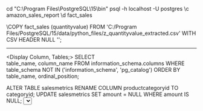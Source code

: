 cd "C:\Program Files\PostgreSQL\15\bin"
psql -h localhost -U postgres
\c amazon_sales_report
\d fact_sales

\COPY fact_sales (quantityvalue) FROM 'C:/Program Files/PostgreSQL/15/data/python_files/z_quantityvalue_extracted.csv' WITH CSV HEADER NULL '';

----------------------------------
<Display Column, Tables;>
SELECT	
	table_name,
	column_name
FROM
	information_schema.columns
WHERE
	table_schema NOT IN ('information_schema', 'pg_catalog')
ORDER BY
	table_name, ordinal_position;

<Rename Column:>
ALTER TABLE salesmetrics
RENAME COLUMN productcategoryid TO categoryid;

<Update Column:>
UPDATE salesmetrics
SET amount = NULL
WHERE amount IS NULL;

<Select Limit:>
select amount from salesmetrics
offset 15999
limit 1000

<Column Data Transfer:>
UPDATE salesmetrics AS sm
SET quantityvalue = q.quantityvalue
FROM quantity AS q
WHERE sm.common_key = q.common_key;

<Insert Data (add new data):>
INSERT INTO salesmetrics (quantityvalue)
SELECT quantityvalue
FROM quantity;

<Update Table (modify existing data):>
UPDATE fact_sales fs
SET productcategory_id = (
    SELECT pc.productcategory_id
    FROM productcategory pc
    WHERE pc.sales_id = fs.sales_id
)

<Delete Rows:>
DELETE FROM your_table
LIMIT 16000;

<Auto Increment:>
ALTER SEQUENCE fact_sales_sales_id_seq OWNED BY NONE;
SELECT setval('fact_sales_sales_id_seq', your_desired_start_value, false);

<Check triggers, Rules, Constraints:> 
SELECT tgname, tgisinternal, tgconstraint
FROM pg_trigger
WHERE tgrelid = 'your_table_name'::regclass;

<Add Constraints:>
ALTER TABLE fact_sales
ADD CONSTRAINT fk_fact_sales_category
FOREIGN KEY (category_id) REFERENCES productcategory(category_id);

<SQL SUM-JOIN_GROUP BY-ORDER BY:>
SELECT
    pc.category_name,
    ps.size_name,
    SUM(fs.amount) AS total_amount,
    SUM(fs.quantity) AS total_quantity
FROM
    fact_sales fs
JOIN
    productcategory pc ON fs.category_id = pc.category_id
JOIN
    productsize ps ON fs.size_id = ps.size_id
GROUP BY
    pc.category_name,
    ps.size_name
ORDER BY
    pc.category_name,
    ps.size_name;





<c NULL with empty Strings 
with open('z_amount_extracted.csv', 'r') as infile:
    with open('z_amount_preprocessed.csv', 'w') as outfile:
        for line in infile:
            processed_line = line.replace('NULL', '')
            outfile.write(processed_line)											 